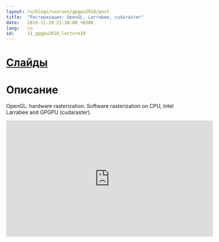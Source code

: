 ```yaml
---
layout: ru/blogs/courses/gpgpu2018/post
title:  "Растеризация: OpenGL, Larrabee, cudaraster"
date:   2018-11-19 21:30:00 +0300
lang:   ru
id:     31_gpgpu2018_lecture10
---
```


[Слайды](/static/courses/gpgpu2018/video_cards_computation_lecture_191118.pdf)
=======

Описание
=======

OpenGL: hardware rasterization. Software rasterization on CPU, Intel Larrabee and GPGPU (cudaraster).

<iframe width="560" height="315" src="https://www.youtube.com/embed/?listType=playlist&list=PLlb7e2G7aSpTgwAm0GBkvn5XA0NokovJJ&index=9" frameborder="0" allow="autoplay; encrypted-media" allowfullscreen></iframe>
